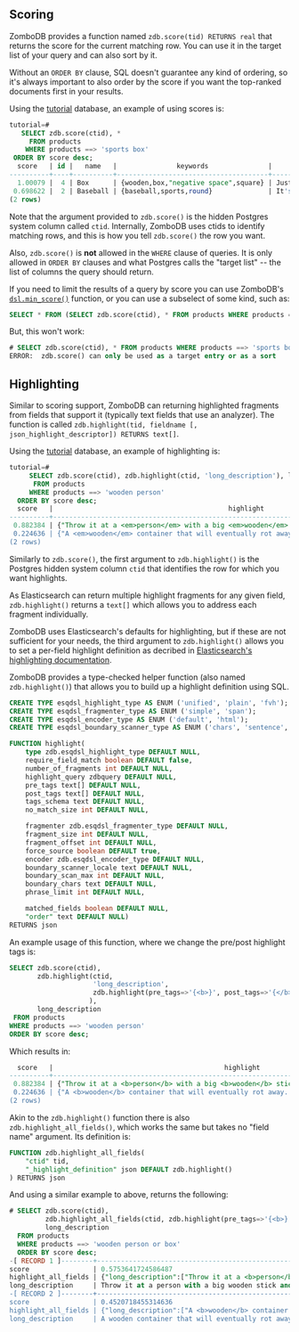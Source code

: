 ## Scoring

ZomboDB provides a function named `zdb.score(tid) RETURNS real` that returns the score for the current matching row. You
can use it in the target list of your query and can also sort by it.

Without an `ORDER BY` clause, SQL doesn't guarantee any kind of ordering, so it's always important to also order by the
score if you want the top-ranked documents first in your results.

Using the [tutorial](TUTORIAL.md) database, an example of using scores is:

```sql
tutorial=# 
   SELECT zdb.score(ctid), * 
     FROM products 
    WHERE products ==> 'sports box' 
 ORDER BY score desc;
  score   | id |   name   |               keywords               |         short_summary          |                                  long_description                                   | price | 
----------+----+----------+--------------------------------------+--------------------------------+-------------------------------------------------------------------------------------+-------+-
  1.00079 |  4 | Box      | {wooden,box,"negative space",square} | Just an empty box made of wood | A wooden container that will eventually rot away.  Put stuff it in (but not a cat). | 17000 | 
 0.698622 |  2 | Baseball | {baseball,sports,round}              | It's a baseball                | Throw it at a person with a big wooden stick and hope they don't hit it             |  1249 | 
(2 rows)
```

Note that the argument provided to `zdb.score()` is the hidden Postgres system column called `ctid`. Internally, ZomboDB
uses ctids to identify matching rows, and this is how you tell `zdb.score()` the row you want.

Also, `zdb.score()` is **not** allowed in the `WHERE` clause of queries. It is only allowed in `ORDER BY` clauses and
what Postgres calls the "target list" -- the list of columns the query should return.

If you need to limit the results of a query by score you can use ZomboDB's [`dsl.min_score()`](QUERY-BUILDER-API.md)
function, or you can use a subselect of some kind, such as:

```sql
SELECT * FROM (SELECT zdb.score(ctid), * FROM products WHERE products ==> 'sports box') x WHERE x.score > 1.0;
```

But, this won't work:

```sql
# SELECT zdb.score(ctid), * FROM products WHERE products ==> 'sports box' AND zdb.score(ctid) > 1.0;
ERROR:  zdb.score() can only be used as a target entry or as a sort
```

## Highlighting

Similar to scoring support, ZomboDB can returning highlighted fragments from fields that support it (typically text
fields that use an analyzer). The function is called
`zdb.highlight(tid, fieldname [, json_highlight_descriptor]) RETURNS text[]`.

Using the [tutorial](TUTORIAL.md) database, an example of highlighting is:

```sql
tutorial=# 
     SELECT zdb.score(ctid), zdb.highlight(ctid, 'long_description'), long_description 
      FROM products 
     WHERE products ==> 'wooden person' 
  ORDER BY score desc;
  score   |                                            highlight                                             |                                  long_description                                  
----------+--------------------------------------------------------------------------------------------------+------------------------------------------------------------------------------------
 0.882384 | {"Throw it at a <em>person</em> with a big <em>wooden</em> stick and hope they don't hit it"}    | Throw it at a person with a big wooden stick and hope they don't hit it
 0.224636 | {"A <em>wooden</em> container that will eventually rot away.  Put stuff it in (but not a cat)."} | A wooden container that will eventually rot away.  Put stuff it in (but not a cat).
(2 rows)
```

Similarly to `zdb.score()`, the first argument to `zdb.highlight()` is the Postgres hidden system column `ctid` that
identifies the row for which you want highlights.

As Elasticsearch can return multiple highlight fragments for any given field, `zdb.highlight()` returns a `text[]` which
allows you to address each fragment individually.

ZomboDB uses Elasticsearch's defaults for highlighting, but if these are not sufficient for your needs, the third
argument to `zdb.highlight()` allows you to set a per-field highlight definition as decribed in
[Elasticsearch's highlighting documentation](https://www.elastic.co/guide/en/elasticsearch/reference/current/search-request-highlighting.html).

ZomboDB provides a type-checked helper function (also named `zdb.highlight()`) that allows you to build up a highlight
definition using SQL.

```sql
CREATE TYPE esqdsl_highlight_type AS ENUM ('unified', 'plain', 'fvh');
CREATE TYPE esqdsl_fragmenter_type AS ENUM ('simple', 'span');
CREATE TYPE esqdsl_encoder_type AS ENUM ('default', 'html');
CREATE TYPE esqdsl_boundary_scanner_type AS ENUM ('chars', 'sentence', 'word');

FUNCTION highlight(
    type zdb.esqdsl_highlight_type DEFAULT NULL,
    require_field_match boolean DEFAULT false,
    number_of_fragments int DEFAULT NULL,
    highlight_query zdbquery DEFAULT NULL,
    pre_tags text[] DEFAULT NULL,
    post_tags text[] DEFAULT NULL,
    tags_schema text DEFAULT NULL,
    no_match_size int DEFAULT NULL,

    fragmenter zdb.esqdsl_fragmenter_type DEFAULT NULL,
    fragment_size int DEFAULT NULL,
    fragment_offset int DEFAULT NULL,
    force_source boolean DEFAULT true,
    encoder zdb.esqdsl_encoder_type DEFAULT NULL,
    boundary_scanner_locale text DEFAULT NULL,
    boundary_scan_max int DEFAULT NULL,
    boundary_chars text DEFAULT NULL,
    phrase_limit int DEFAULT NULL,

    matched_fields boolean DEFAULT NULL,
    "order" text DEFAULT NULL) 
RETURNS json
```

An example usage of this function, where we change the pre/post highlight tags is:

```sql
SELECT zdb.score(ctid), 
       zdb.highlight(ctid, 
                     'long_description', 
                     zdb.highlight(pre_tags=>'{<b>}', post_tags=>'{</b>}')
                    ),
       long_description                                             
 FROM products
WHERE products ==> 'wooden person'
ORDER BY score desc;
```

Which results in:

```sql
  score   |                                           highlight                                            |                                  long_description                                   
----------+------------------------------------------------------------------------------------------------+-------------------------------------------------------------------------------------
 0.882384 | {"Throw it at a <b>person</b> with a big <b>wooden</b> stick and hope they don't hit it"}      | Throw it at a person with a big wooden stick and hope they don't hit it
 0.224636 | {"A <b>wooden</b> container that will eventually rot away.  Put stuff it in (but not a cat)."} | A wooden container that will eventually rot away.  Put stuff it in (but not a cat).
(2 rows)
```

Akin to the `zdb.highlight()` function there is also `zdb.highlight_all_fields()`, which works the same but takes no "field name" argument. 
Its definition is:

```sql
FUNCTION zdb.highlight_all_fields(
    "ctid" tid,
    "_highlight_definition" json DEFAULT zdb.highlight()
) RETURNS json
```

And using a similar example to above, returns the following:

```sql
# SELECT zdb.score(ctid),
         zdb.highlight_all_fields(ctid, zdb.highlight(pre_tags=>'{<b>}', post_tags=>'{</b>}')),
         long_description
  FROM products
  WHERE products ==> 'wooden person or box'
  ORDER BY score desc;
-[ RECORD 1 ]--------+-----------------------------------------------------------------------------------------------------------------------------------------------------------------------------------------------------------------------------------------------------------------------------------------------------------------------------------------------------------------------------------------------------------------------------------------
score                | 0.5753641724586487
highlight_all_fields | {"long_description":["Throw it at a <b>person</b> with a big <b>wooden</b> stick and hope they don't hit it"],"zdb_all":["Throw it at a <b>person</b> with a big <b>wooden</b> stick and hope they don't hit it"]}
long_description     | Throw it at a person with a big wooden stick and hope they don't hit it
-[ RECORD 2 ]--------+-----------------------------------------------------------------------------------------------------------------------------------------------------------------------------------------------------------------------------------------------------------------------------------------------------------------------------------------------------------------------------------------------------------------------------------------
score                | 0.4520718455314636
highlight_all_fields | {"long_description":["A <b>wooden</b> container that will eventually rot away.  Put stuff it in (but not a cat)."],"zdb_all":["<b>wooden</b>","<b>box</b>","<b>Box</b>","A <b>wooden</b> container that will eventually rot away.  Put stuff it in (but not a cat).","Just an empty <b>box</b> made of wood"],"keywords":["<b>wooden</b>","<b>box</b>"],"short_summary":["Just an empty <b>box</b> made of wood"],"name":["<b>Box</b>"]}
long_description     | A wooden container that will eventually rot away.  Put stuff it in (but not a cat).
```